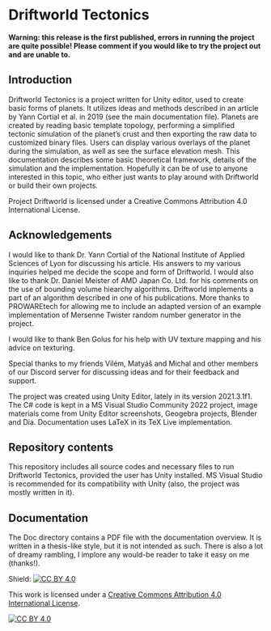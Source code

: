 # Driftworld Tectonics
**Warning: this release is the first published, errors in running the project are quite possible! Please comment if you would like to try the project out and are unable to.**
## Introduction
Driftworld Tectonics is a project written for Unity editor, used to create basic forms of planets. It utilizes ideas and methods described in an article by Yann Cortial et al. in 2019 (see the main documentation file). Planets are created by reading basic template topology, performing a simplified tectonic simulation of the planet’s crust and then exporting the raw data to customized binary files. Users can display various overlays of the planet during the simulation, as well as see the surface elevation mesh. This documentation describes some basic theoretical framework, details of the simulation and the implementation. Hopefully it can be of use to anyone interested in this topic, who either just wants to play around with Driftworld or build their own projects.

Project Driftworld is licensed under a Creative Commons Attribution 4.0 International License.
## Acknowledgements
I would like to thank Dr. Yann Cortial of the National Institute of Applied Sciences of Lyon for discussing his article. His answers to my various inquiries helped me decide the scope and form of Driftworld. I would also like to thank Dr. Daniel Meister of AMD Japan Co. Ltd. for his comments on the use of bounding volume hiearchy algorithms. Driftworld implements a part of an algorithm described in one of his publications. More thanks to PROWAREtech for allowing me to include an adapted version of an example implementation of Mersenne Twister random number generator in
the project.

I would like to thank Ben Golus for his help with UV texture mapping and his advice on texturing.

Special thanks to my friends Vilém, Matyáš and Michal and other members of our Discord server for discussing ideas and for their feedback and support.

The project was created using Unity Editor, lately in its version 2021.3.1f1. The C# code is kept in a MS Visual Studio Community 2022 project, image materials come from Unity Editor screenshots, Geogebra projects, Blender and Dia. Documentation uses LaTeX in its TeX Live implementation.
## Repository contents
This repository includes all source codes and necessary files to run Driftworld Tectonics, provided the user has Unity installed. MS Visual Studio is recommended for its compatibility with Unity (also, the project was mostly written in it).
## Documentation
The Doc directory contains a PDF file with the documentation overview. It is written in a thesis-like style, but it is not intended as such. There is also a lot of dreamy rambling, I implore any would-be reader to take it easy on me (thanks!).

Shield: [![CC BY 4.0][cc-by-shield]][cc-by]

This work is licensed under a
[Creative Commons Attribution 4.0 International License][cc-by].

[![CC BY 4.0][cc-by-image]][cc-by]

[cc-by]: http://creativecommons.org/licenses/by/4.0/
[cc-by-image]: https://i.creativecommons.org/l/by/4.0/88x31.png
[cc-by-shield]: https://img.shields.io/badge/License-CC%20BY%204.0-lightgrey.svg
